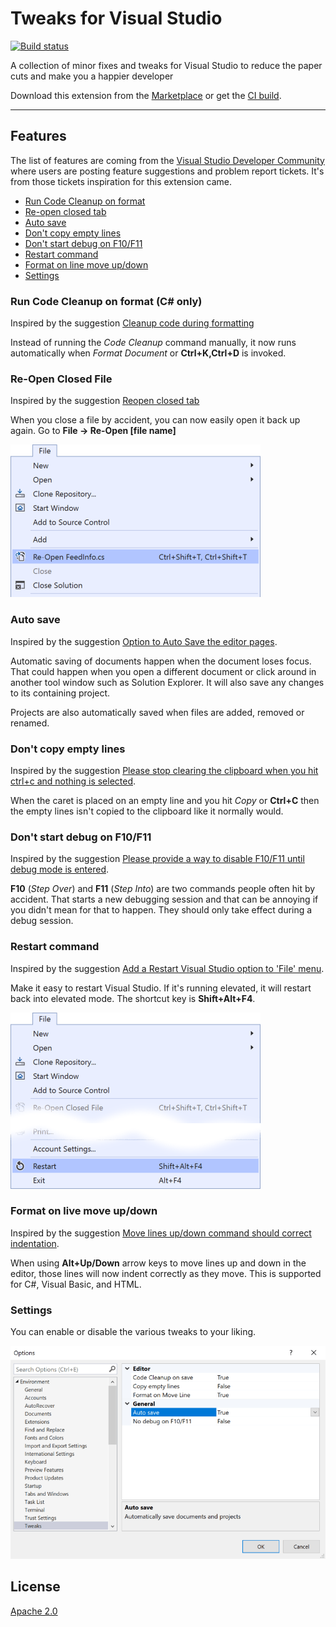 # Tweaks for Visual Studio

[![Build status](https://ci.appveyor.com/api/projects/status/4pha1svkn0aqg3u4?svg=true)](https://ci.appveyor.com/project/madskristensen/tweakster)

A collection of minor fixes and tweaks for Visual Studio to reduce the paper cuts and make you a happier developer

Download this extension from the [Marketplace](https://marketplace.visualstudio.com/items?itemName=MadsKristensen.KnownMonikersExplorer)
or get the [CI build](https://www.vsixgallery.com/extension/0c8bd9fa-77d5-4563-ab57-9e01608c3d04/).

----------------------------------------------

## Features
The list of features are coming from the [Visual Studio Developer Community](https://developercommunity.visualstudio.com/topics/extension+candidate.html?page=1&pageSize=15&sort=votes&openOnly=false&closedOnly=false&topics=extension%20candidate) where users are posting feature suggestions and problem report tickets. 
It's from those tickets inspiration for this extension came.

* [Run Code Cleanup on format](#codecleanup)
* [Re-open closed tab](#reopen)
* [Auto save](#autosave)
* [Don't copy empty lines](#dontcopyemptylines)
* [Don't start debug on F10/F11](#nodebugonf10)
* [Restart command](#restart)
* [Format on line move up/down](#formatonlinemove)
* [Settings](#settings)

<h3 id="codecleanup">Run Code Cleanup on format (C# only)</h3>

Inspired by the suggestion [Cleanup code during formatting](https://developercommunity.visualstudio.com/idea/420291/cleanup-code-during-formatting.html)

Instead of running the *Code Cleanup* command manually, it now runs automatically when *Format Document* or **Ctrl+K,Ctrl+D** is invoked. 

<h3 id="reopen">Re-Open Closed File</h3>

Inspired by the suggestion [Reopen closed tab](https://developercommunity.visualstudio.com/content/idea/402931/reopen-closed-tab.html)

When you close a file by accident, you can now easily open it back up again. Go to **File -> Re-Open [file name]**

![Re-Open Closed File](art/re-open-closed-file.png)

<h3 id="autosave">Auto save</h3>

Inspired by the suggestion [Option to Auto Save the editor pages](https://developercommunity.visualstudio.com/idea/371187/option-to-auto-save-the-editor-pages.html).

Automatic saving of documents happen when the document loses focus. That could happen when you open a different document or click around in another tool window such as Solution Explorer. It will also save any changes to its containing project.

Projects are also automatically saved when files are added, removed or renamed. 

<h3 id="dontcopyemptylines">Don't copy empty lines</h3>

Inspired by the suggestion [Please stop clearing the clipboard when you hit ctrl+c and nothing is selected](https://developercommunity.visualstudio.com/idea/693790/please-stop-clearing-the-clipboard-when-you-hit-ct.html).

When the caret is placed on an empty line and you hit *Copy* or **Ctrl+C** then the empty lines isn't copied to the clipboard like it normally would.

<h3 id="nodebugonf10">Don't start debug on F10/F11</h3>

Inspired by the suggestion [Please provide a way to disable F10/F11 until debug mode is entered](https://developercommunity.visualstudio.com/idea/960671/please-provide-a-way-to-disable-f10f11-until-debug.html).

**F10** (*Step Over*) and **F11** (*Step Into*) are two commands people often hit by accident. That starts a new debugging session and that can be annoying if you didn't mean for that to happen. They should only take effect during a debug session. 

<h3 id="restart">Restart command</h3>

Inspired by the suggestion [Add a Restart Visual Studio option to 'File' menu](https://developercommunity.visualstudio.com/idea/537213/add-a-restart-visual-studio-option-to-file-menu.html).

Make it easy to restart Visual Studio. If it's running elevated, it will restart back into elevated mode. The shortcut key is **Shift+Alt+F4**.

![Restart](art/restart.png)

<h3 id="formatonlinemove">Format on live move up/down</h3>

Inspired by the suggestion [Move lines up/down command should correct indentation](https://developercommunity.visualstudio.com/idea/1068219/move-lines-updown-command-should-correct-indentati.html).

When using **Alt+Up/Down** arrow keys to move lines up and down in the editor, those lines will now indent correctly as they move. This is supported for C#, Visual Basic, and HTML.

<h3 id="settings">Settings</h3>

You can enable or disable the various tweaks to your liking.

![Settings](art/settings.png)

## License
[Apache 2.0](LICENSE)